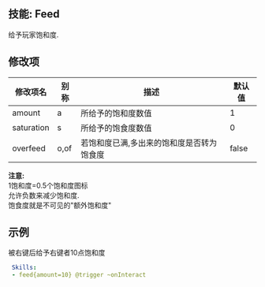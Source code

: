 技能: Feed
--------------------------

给予玩家饱和度.

修改项
----------

| 修改项名 | 别称    | 描述                                                                                                    | 默认值 |
|-----------|------------|----------------------------------------------------------------------------------------------------------------|---------------|
| amount     | a       | 所给予的饱和度数值     | 1       |
| saturation | s       | 所给予的饱食度数值 | 0       |
| overfeed   | o,of    | 若饱和度已满,多出来的饱和度是否转为饱食度         | false   |

**注意:**  
1饱和度=0.5个饱和度图标  
允许负数来减少饱和度.  
饱食度就是不可见的"额外饱和度"

  

示例
----------

被右键后给予右键者10点饱和度
```yaml
 Skills:
 - feed{amount=10} @trigger ~onInteract
```
